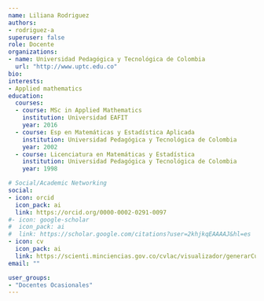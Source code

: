 ```yaml
---
name: Liliana Rodriguez 
authors:
- rodriguez-a
superuser: false
role: Docente 
organizations:
- name: Universidad Pedagógica y Tecnológica de Colombia
  url: "http://www.uptc.edu.co"
bio: 
interests:
- Applied mathematics
education:
  courses:
  - course: MSc in Applied Mathematics
    institution: Universidad EAFIT
    year: 2016
  - course: Esp en Matemáticas y Estadística Aplicada
    institution: Universidad Pedagógica y Tecnológica de Colombia
    year: 2002
  - course: Licenciatura en Matemáticas y Estadística
    institution: Universidad Pedagógica y Tecnológica de Colombia
    year: 1998

# Social/Academic Networking
social:
- icon: orcid
  icon_pack: ai
  link: https://orcid.org/0000-0002-0291-0097
#- icon: google-scholar
#  icon_pack: ai
#  link: https://scholar.google.com/citations?user=2khjkqEAAAAJ&hl=es
- icon: cv
  icon_pack: ai
  link: https://scienti.minciencias.gov.co/cvlac/visualizador/generarCurriculoCv.do?cod_rh=0000267406
email: ""

user_groups:
- "Docentes Ocasionales"
---
```


